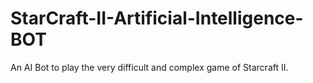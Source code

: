 # StarCraft-II-Artificial-Intelligence-BOT
An AI Bot to play the very difficult and complex game of Starcraft II.
